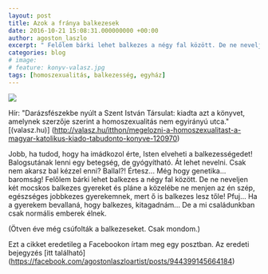 ```yaml
---
layout: post
title: Azok a fránya balkezesek
date: 2016-10-21 15:08:31.000000000 +00:00
author: agoston_laszlo
excerpt: " Felőlem bárki lehet balkezes a négy fal között. De ne neveljen két mocskos balkezes gyereket és pláne a közelébe ne menjen az én szép, egészséges jobbkezes gyerekemnek, mert ő is balkezes lesz tőle! Pfuj... Ha a gyerekem bevallaná, hogy balkezes, kitagadnám..."
categories: blog
# image:
# feature: konyv-valasz.jpg
tags: [homoszexualitás, balkezesség, egyház]
---
```


![](http://www.agostonlaszlo.hu/images/konyv-valasz.jpg)

Hír: "Darázsfészekbe nyúlt a Szent István Társulat: kiadta azt a könyvet, amelynek szerzője szerint a homoszexualitás nem egyirányú utca." [(valasz.hu)] (http://valasz.hu/itthon/megelozni-a-homoszexualitast-a-magyar-katolikus-kiado-tabudonto-konyve-120970)

Jobb, ha tudod, hogy ha imádkozol érte, Isten elveheti a balkezességedet! Balogsutának lenni egy betegség, de gyógyítható. Át lehet nevelni. Csak nem akarsz bal kézzel enni? Ballal?! Értesz... Még hogy genetika... baromság! Felőlem bárki lehet balkezes a négy fal között. De ne neveljen két mocskos balkezes gyereket és pláne a közelébe ne menjen az én szép, egészséges jobbkezes gyerekemnek, mert ő is balkezes lesz tőle! Pfuj... Ha a gyerekem bevallaná, hogy balkezes, kitagadnám...
De a mi családunkban csak normális emberek élnek.

(Ötven éve még csúfolták a balkezeseket. Csak mondom.)

Ezt a cikket eredetileg a Facebookon írtam meg egy posztban. Az eredeti bejegyzés [itt található] (https://facebook.com/agostonlaszloartist/posts/944399145664184)
